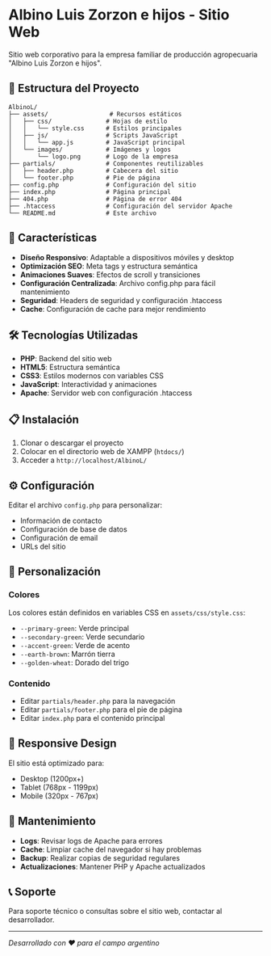 # Albino Luis Zorzon e hijos - Sitio Web

Sitio web corporativo para la empresa familiar de producción agropecuaria "Albino Luis Zorzon e hijos".

## 📁 Estructura del Proyecto

```
AlbinoL/
├── assets/                 # Recursos estáticos
│   ├── css/               # Hojas de estilo
│   │   └── style.css      # Estilos principales
│   ├── js/                # Scripts JavaScript
│   │   └── app.js         # JavaScript principal
│   └── images/            # Imágenes y logos
│       └── logo.png       # Logo de la empresa
├── partials/              # Componentes reutilizables
│   ├── header.php         # Cabecera del sitio
│   └── footer.php         # Pie de página
├── config.php             # Configuración del sitio
├── index.php              # Página principal
├── 404.php                # Página de error 404
├── .htaccess              # Configuración del servidor Apache
└── README.md              # Este archivo
```

## 🚀 Características

- **Diseño Responsivo**: Adaptable a dispositivos móviles y desktop
- **Optimización SEO**: Meta tags y estructura semántica
- **Animaciones Suaves**: Efectos de scroll y transiciones
- **Configuración Centralizada**: Archivo config.php para fácil mantenimiento
- **Seguridad**: Headers de seguridad y configuración .htaccess
- **Cache**: Configuración de cache para mejor rendimiento

## 🛠️ Tecnologías Utilizadas

- **PHP**: Backend del sitio web
- **HTML5**: Estructura semántica
- **CSS3**: Estilos modernos con variables CSS
- **JavaScript**: Interactividad y animaciones
- **Apache**: Servidor web con configuración .htaccess

## 📋 Instalación

1. Clonar o descargar el proyecto
2. Colocar en el directorio web de XAMPP (`htdocs/`)
3. Acceder a `http://localhost/AlbinoL/`

## ⚙️ Configuración

Editar el archivo `config.php` para personalizar:
- Información de contacto
- Configuración de base de datos
- Configuración de email
- URLs del sitio

## 🎨 Personalización

### Colores
Los colores están definidos en variables CSS en `assets/css/style.css`:
- `--primary-green`: Verde principal
- `--secondary-green`: Verde secundario
- `--accent-green`: Verde de acento
- `--earth-brown`: Marrón tierra
- `--golden-wheat`: Dorado del trigo

### Contenido
- Editar `partials/header.php` para la navegación
- Editar `partials/footer.php` para el pie de página
- Editar `index.php` para el contenido principal

## 📱 Responsive Design

El sitio está optimizado para:
- Desktop (1200px+)
- Tablet (768px - 1199px)
- Mobile (320px - 767px)

## 🔧 Mantenimiento

- **Logs**: Revisar logs de Apache para errores
- **Cache**: Limpiar cache del navegador si hay problemas
- **Backup**: Realizar copias de seguridad regulares
- **Actualizaciones**: Mantener PHP y Apache actualizados

## 📞 Soporte

Para soporte técnico o consultas sobre el sitio web, contactar al desarrollador.

---
*Desarrollado con ❤️ para el campo argentino*